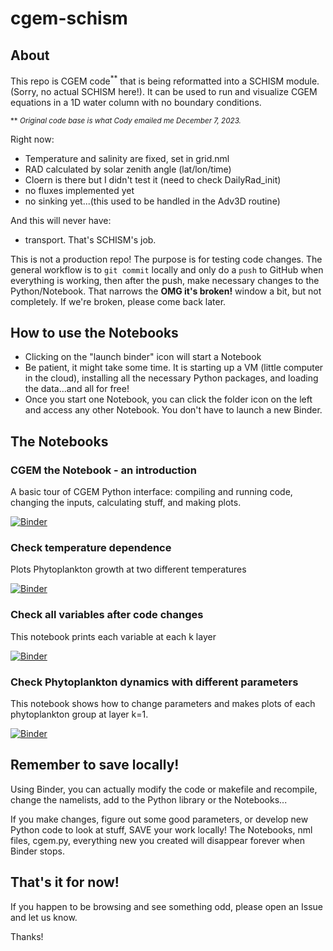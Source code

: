 # cgem-schism

## About

This repo is CGEM code<sup>**</sup> that is being reformatted into a SCHISM module.  (Sorry, no actual SCHISM here!).
It can be used to run and visualize CGEM equations in a 1D water column with no boundary conditions.

<sup> ** *Original code base is what Cody emailed me December 7, 2023.*</sup>

Right now:
- Temperature and salinity are fixed, set in grid.nml
- RAD calculated by solar zenith angle (lat/lon/time)
- Cloern is there but I didn't test it (need to check DailyRad_init)
- no fluxes implemented yet
- no sinking yet...(this used to be handled in the Adv3D routine)

And this will never have:
- transport.  That's SCHISM's job.

This is not a production repo!  The purpose is for testing code changes.  The general workflow is to `git commit` locally and only do a `push` to GitHub when everything is working, then after the push, make necessary changes to the Python/Notebook.  That narrows the **OMG it's broken!** window a bit, but not completely.  If we're broken, please come back later. 

## How to use the Notebooks
- Clicking on the "launch binder" icon will start a Notebook
- Be patient, it might take some time.  It is starting up a VM (little computer in the cloud), installing all the necessary Python packages, and loading the data...and all for free!
- Once you start one Notebook, you can click the folder icon on the left and access any other Notebook.  You don't have to launch a new Binder.  

## The Notebooks

### CGEM the Notebook - an introduction
A basic tour of CGEM Python interface: compiling and running code, changing the inputs, calculating stuff, and making plots.

[![Binder](https://mybinder.org/badge_logo.svg)](https://mybinder.org/v2/gh/lisalenorelowe/cgem-schism.git/HEAD?labpath=cgem.ipynb)

### Check temperature dependence 
Plots Phytoplankton growth at two different temperatures

[![Binder](https://mybinder.org/badge_logo.svg)](https://mybinder.org/v2/gh/lisalenorelowe/cgem-schism.git/HEAD?labpath=cgem.ipynb)

### Check all variables after code changes
This notebook prints each variable at each k layer

[![Binder](https://mybinder.org/badge_logo.svg)](https://mybinder.org/v2/gh/lisalenorelowe/cgem-schism.git/HEAD?labpath=cgem_check.ipynb)

### Check Phytoplankton dynamics with different parameters
This notebook shows how to change parameters and makes plots of each phytoplankton group at layer k=1.

[![Binder](https://mybinder.org/badge_logo.svg)](https://mybinder.org/v2/gh/lisalenorelowe/cgem-schism.git/HEAD?labpath=cgem_A6.ipynb)

## Remember to save locally!
Using Binder, you can actually modify the code or makefile and recompile, change the namelists, add to the Python library or the Notebooks...

If you make changes, figure out some good parameters, or develop new Python code to look at stuff, SAVE your work locally! The Notebooks, nml files, cgem.py, everything new you created will disappear forever when Binder stops.

## That's it for now!
If you happen to be browsing and see something odd, please open an Issue and let us know.  

Thanks!
